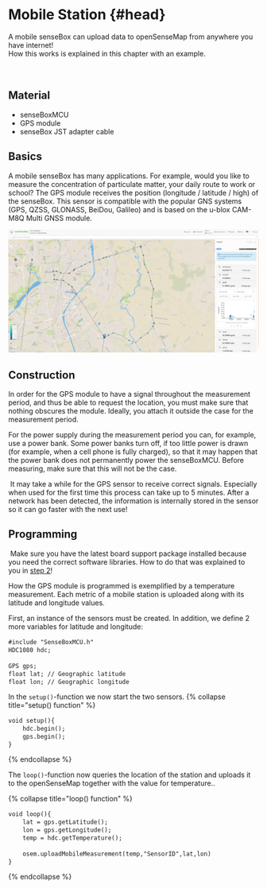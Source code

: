 # Mobile Station {#head}

<div class="description">
A mobile senseBox can upload data to openSenseMap from anywhere you have internet!<br>
How this works is explained in this chapter with an example.
</div>
<div class="line">
    <br>
    <br>
</div>

## Material
 - senseBoxMCU
 - GPS module
 - senseBox JST adapter cable

## Basics
A mobile senseBox has many applications. For example, would you like to measure the concentration of particulate matter, your daily route to work or school? The GPS module receives the position (longitude / latitude / high) of the senseBox. This sensor is compatible with the popular GNS systems (GPS, QZSS, GLONASS, BeiDou, Galileo) and is based on the u-blox CAM-M8Q Multi GNSS module.

![A mobile senseBox on openSenseMap](https://github.com/sensebox/resources/raw/master/gitbook_pictures/projekte/feinstaubmobil.png)

## Construction
In order for the GPS module to have a signal throughout the measurement period, and thus be able to request the location, you must make sure that nothing obscures the module. Ideally, you attach it outside the case for the measurement period.

For the power supply during the measurement period you can, for example, use a power bank. Some power banks turn off, if too little power is drawn (for example, when a cell phone is fully charged), so that it may happen that the power bank does not permanently power the senseBoxMCU. Before measuring, make sure that this will not be the case.

<div class="box_warning">
    <i class="fa fa-info fa-fw" aria-hidden="true" style="color: #42acf3;"></i>
   It may take a while for the GPS sensor to receive correct signals. Especially when used for the first time this process can take up to 5 minutes. After a network has been detected, the information is internally stored in the sensor so it can go faster with the next use!
</div>


## Programming

<div class="box_warning">
    <i class="fa fa-info fa-fw" aria-hidden="true" style="color: #42acf3;"></i>
   Make sure you have the latest board support package installed because you need the correct software libraries. How to do that was explained to you in <a href ="../erste-schritte/board-support-packages-installieren.md"> step 2</a>!
</div>

How the GPS module is programmed is exemplified by a temperature measurement. Each metric of a mobile station is uploaded along with its latitude and longitude values.

First, an instance of the sensors must be created. In addition, we define 2 more variables for latitude and longitude:

```arduino
#include "SenseBoxMCU.h"
HDC1080 hdc;

GPS gps;
float lat; // Geographic latitude
float lon; // Geographic longitude
```
In the `setup()`-function we now start the two sensors.
{% collapse title="setup() function" %}

```arduino
void setup(){
    hdc.begin();
    gps.begin();
}
```
{% endcollapse %}

The `loop()`-function now queries the location of the station and uploads it to the openSenseMap together with the value for temperature..

{% collapse title="loop() function" %}
```arduino
void loop(){
    lat = gps.getLatitude();
    lon = gps.getLongitude();
    temp = hdc.getTemperature();

    osem.uploadMobileMeasurement(temp,"SensorID",lat,lon)
}
```
{% endcollapse %}
